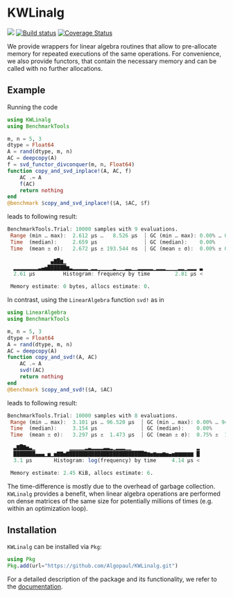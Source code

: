 # KWLinalg

[![](https://img.shields.io/badge/docs-dev-blue.svg)](https://algopaul.github.io/KWLinalg/)
[![Build status](https://github.com/Algopaul/KWLinalg.jl/workflows/CI/badge.svg)](https://github.com/KWLinalg.jl/actions?query=workflow%3ACI+branch%3Amain)
[![Coverage Status](http://codecov.io/github/Algopaul/KWLinalg.jl/coverage.svg?branch=main)](http://codecov.io/github/Algopaul/KWLinalg.jl?branch=main)

We provide wrappers for linear algebra routines that allow to pre-allocate memory for repeated executions of the same operations. For convenience, we also provide functors, that contain the necessary memory and can be called with no further allocations.

## Example

Running the code
```julia
using KWLinalg
using BenchmarkTools

m, n = 5, 3
dtype = Float64
A = rand(dtype, m, n)
AC = deepcopy(A)
f = svd_functor_divconquer(m, n, Float64)
function copy_and_svd_inplace!(A, AC, f)
    AC .= A
    f(AC)
    return nothing
end
@benchmark $copy_and_svd_inplace!($A, $AC, $f)
```
leads to following result:
```julia
BenchmarkTools.Trial: 10000 samples with 9 evaluations.
 Range (min … max):  2.612 μs …   8.526 μs  ┊ GC (min … max): 0.00% … 0.00%
 Time  (median):     2.659 μs               ┊ GC (median):    0.00%
 Time  (mean ± σ):   2.672 μs ± 193.544 ns  ┊ GC (mean ± σ):  0.00% ± 0.00%

              ▄▇█▆▁                                            
  ▂▂▂▂▂▂▂▂▃▄▅██████▆▃▂▂▂▂▂▁▂▂▁▁▁▁▁▂▁▁▁▂▂▁▁▂▂▂▂▂▁▂▂▂▁▁▁▁▂▂▁▂▂▂ ▃
  2.61 μs         Histogram: frequency by time        2.81 μs <

 Memory estimate: 0 bytes, allocs estimate: 0.
```

In contrast, using the `LinearAlgebra` function `svd!` as in
```julia
using LinearAlgebra
using BenchmarkTools

m, n = 5, 3
dtype = Float64
A = rand(dtype, m, n)
AC = deepcopy(A)
function copy_and_svd!(A, AC)
    AC .= A
    svd!(AC)
    return nothing
end
@benchmark $copy_and_svd!($A, $AC)
```
leads to following result:
```julia
BenchmarkTools.Trial: 10000 samples with 8 evaluations.
 Range (min … max):  3.101 μs … 96.520 μs  ┊ GC (min … max): 0.00% … 94.23%
 Time  (median):     3.154 μs              ┊ GC (median):    0.00%
 Time  (mean ± σ):   3.297 μs ±  1.473 μs  ┊ GC (mean ± σ):  0.75% ±  1.64%

  ▃▇█▇▅▃▁           ▁▁▁▁▁▂▃▂▂▂▂▃▃▂▁▂▂▂▁▁                     ▂
  ███████▄▄▄▁▅▁▅▇▇▅▇████████████████████████▇▆▅▆▅▅▆▅▄▅▆▆▆▆▆▆ █
  3.1 μs       Histogram: log(frequency) by time     4.14 μs <

 Memory estimate: 2.45 KiB, allocs estimate: 6.
```

The time-difference is mostly due to the overhead of garbage collection. `KWLinalg` provides a benefit, when linear algebra operations are performed on dense matrices of the same size for potentially millions of times (e.g. within an optimization loop).
 
 ## Installation
 
`KWLinalg` can be installed via `Pkg`:
 ```julia
 using Pkg
 Pkg.add(url="https://github.com/Algopaul/KWLinalg.git")
 ```
 
For a detailed description of the package and its functionality, we refer to the [documentation](https://algopaul.github.io/KWLinalg/).
